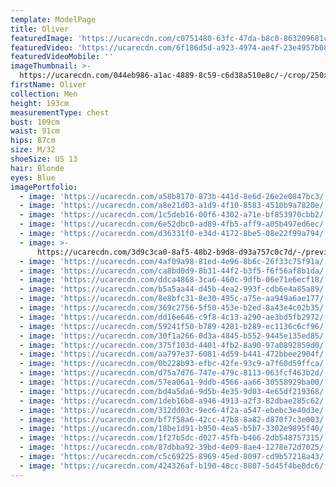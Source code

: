 ```yaml
---
template: ModelPage
title: Oliver
featuredImage: 'https://ucarecdn.com/c0751480-63fc-47da-b8c0-863209681c3c/'
featuredVideo: 'https://ucarecdn.com/6f186d5d-a923-4974-ae4f-23e4957b08ac/'
featuredVideoMobile: ''
imageThumbnail: >-
  https://ucarecdn.com/044eb986-a1ac-4889-8c59-c6d38a510e8c/-/crop/250x318/48,32/-/preview/
firstName: Oliver
collection: Men
height: 193cm
measurementType: chest
bust: 109cm
waist: 91cm
hips: 87cm
size: M/32
shoeSize: US 13
hair: Blonde
eyes: Blue
imagePortfolio:
  - image: 'https://ucarecdn.com/a58b8170-873b-441d-8e6d-26e2e0847bc3/'
  - image: 'https://ucarecdn.com/a8e21d03-a1d9-4f10-8583-4510b9a7820e/'
  - image: 'https://ucarecdn.com/1c5deb16-00f6-4302-a71e-bf853970cbb2/'
  - image: 'https://ucarecdn.com/6e52dbc0-ad89-4fb5-aff9-a05b497ed6ec/'
  - image: 'https://ucarecdn.com/d36331f0-e34d-4172-8be5-08e22f99a794/'
  - image: >-
      https://ucarecdn.com/3d9c3ca0-8af5-48b2-b9d8-d93a757c0c7d/-/preview/-/rotate/90/
  - image: 'https://ucarecdn.com/4af09a98-81ed-4e96-8b6c-26f33c75f91a/'
  - image: 'https://ucarecdn.com/ca8bd0d9-8b31-44f2-b3f5-f6f56af8b1da/'
  - image: 'https://ucarecdn.com/ddca4868-3ca6-460c-9dfb-06e71e6ecf18/'
  - image: 'https://ucarecdn.com/b5a5aa44-d45b-4ea2-993f-cdb6e4a85a89/'
  - image: 'https://ucarecdn.com/8e8bfc31-8e30-495c-a75e-aa949a6ae177/'
  - image: 'https://ucarecdn.com/369c2756-5f50-453e-b2ed-8a43e4c02b35/'
  - image: 'https://ucarecdn.com/dd16e646-c9f8-4c13-a290-ae3bd5fb2972/-/preview/'
  - image: 'https://ucarecdn.com/59241f50-b789-4281-b289-ec1136c6cf96/'
  - image: 'https://ucarecdn.com/30f1a266-0d3a-4845-b552-9445e135ed85/'
  - image: 'https://ucarecdn.com/375f103d-4401-4fb2-8a90-97a0892859d0/'
  - image: 'https://ucarecdn.com/aa797e37-6081-4d59-b441-472bbee2904f/'
  - image: 'https://ucarecdn.com/0b228b93-efbc-42fe-93c9-a7f60d59ffca/'
  - image: 'https://ucarecdn.com/d75a7d76-747e-479c-8113-063fcf463b2d/'
  - image: 'https://ucarecdn.com/57ea06a1-9ddb-4566-aa66-30558929ba00/'
  - image: 'https://ucarecdn.com/bd4a5da6-9d5b-4e35-9d03-4e65df219368/'
  - image: 'https://ucarecdn.com/1deb16b8-a946-4913-a2f3-82dbae285c62/'
  - image: 'https://ucarecdn.com/312dd03c-9ec6-4f2a-a547-ebebc3e40d3e/'
  - image: 'https://ucarecdn.com/bf7f58a6-42cc-47b8-8a82-d870f7c3e003/'
  - image: 'https://ucarecdn.com/18be1d91-b950-4ea5-b5b7-3302e9895f40/'
  - image: 'https://ucarecdn.com/1f27b5dc-d027-45fb-b466-2db548757315/'
  - image: 'https://ucarecdn.com/87dbba92-39bd-4e09-8ae4-1278e72d7025/'
  - image: 'https://ucarecdn.com/c5c69225-8969-45ed-8097-cd9b57218a43/'
  - image: 'https://ucarecdn.com/424326af-b190-48cc-8807-5d45f4be8dc6/'
---
```


